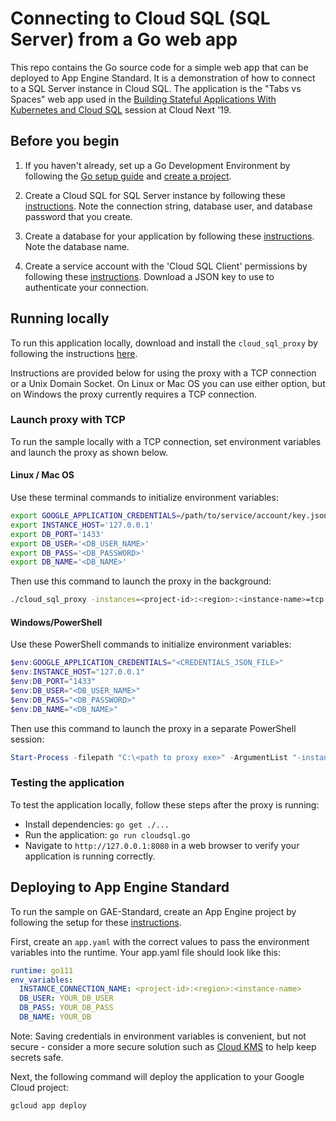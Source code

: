 # Connecting to Cloud SQL (SQL Server) from a Go web app

This repo contains the Go source code for a simple web app that can be deployed to App Engine Standard. It is a demonstration of how to connect to a SQL Server instance in Cloud SQL. The application is the "Tabs vs Spaces" web app used in the [Building Stateful Applications With Kubernetes and Cloud SQL](https://www.youtube.com/watch?v=qVgzP3PsXFw&t=1833s) session at Cloud Next '19.

## Before you begin

1. If you haven't already, set up a Go Development Environment by following the [Go setup guide](https://cloud.google.com/go/docs/setup) and
[create a project](https://cloud.google.com/resource-manager/docs/creating-managing-projects#creating_a_project).

1. Create a Cloud SQL for SQL Server instance by following these
[instructions](https://cloud.google.com/sql/docs/sqlserver/create-instance).
Note the connection string, database user, and database password that you create.

1. Create a database for your application by following these
[instructions](https://cloud.google.com/sql/docs/sqlserver/create-manage-databases).
Note the database name.

1. Create a service account with the 'Cloud SQL Client' permissions by following these
[instructions](https://cloud.google.com/sql/docs/mysql/connect-external-app#4_if_required_by_your_authentication_method_create_a_service_account).
Download a JSON key to use to authenticate your connection.

## Running locally

To run this application locally, download and install the `cloud_sql_proxy` by
following the instructions
[here](https://cloud.google.com/sql/docs/sqlserver/sql-proxy#install).

Instructions are provided below for using the proxy with a TCP connection or a Unix Domain Socket. On Linux or Mac OS you can use either option, but on Windows the proxy currently requires a TCP connection.

### Launch proxy with TCP

To run the sample locally with a TCP connection, set environment variables and launch the proxy as shown below.

#### Linux / Mac OS
Use these terminal commands to initialize environment variables:
```bash
export GOOGLE_APPLICATION_CREDENTIALS=/path/to/service/account/key.json
export INSTANCE_HOST='127.0.0.1'
export DB_PORT='1433'
export DB_USER='<DB_USER_NAME>'
export DB_PASS='<DB_PASSWORD>'
export DB_NAME='<DB_NAME>'
```

Then use this command to launch the proxy in the background:
```bash
./cloud_sql_proxy -instances=<project-id>:<region>:<instance-name>=tcp:1433 -credential_file=$GOOGLE_APPLICATION_CREDENTIALS &
```

#### Windows/PowerShell
Use these PowerShell commands to initialize environment variables:
```powershell
$env:GOOGLE_APPLICATION_CREDENTIALS="<CREDENTIALS_JSON_FILE>"
$env:INSTANCE_HOST="127.0.0.1"
$env:DB_PORT="1433"
$env:DB_USER="<DB_USER_NAME>"
$env:DB_PASS="<DB_PASSWORD>"
$env:DB_NAME="<DB_NAME>"
```

Then use this command to launch the proxy in a separate PowerShell session:
```powershell
Start-Process -filepath "C:\<path to proxy exe>" -ArgumentList "-instances=<project-id>:<region>:<instance-name>=tcp:1433 -credential_file=<CREDENTIALS_JSON_FILE>"
```

### Testing the application

To test the application locally, follow these steps after the proxy is running:

* Install dependencies: `go get ./...`
* Run the application: `go run cloudsql.go`
* Navigate to `http://127.0.0.1:8080` in a web browser to verify your application is running correctly.

## Deploying to App Engine Standard

To run the sample on GAE-Standard, create an App Engine project by following the setup for these
[instructions](https://cloud.google.com/appengine/docs/standard/go/quickstart#before-you-begin).

First, create an `app.yaml` with the correct values to pass the environment
variables into the runtime. Your app.yaml file should look like this:

```yaml
runtime: go111
env_variables:
  INSTANCE_CONNECTION_NAME: <project-id>:<region>:<instance-name>
  DB_USER: YOUR_DB_USER
  DB_PASS: YOUR_DB_PASS
  DB_NAME: YOUR_DB
```

Note: Saving credentials in environment variables is convenient, but not secure - consider a more
secure solution such as [Cloud KMS](https://cloud.google.com/kms/) to help keep secrets safe.

Next, the following command will deploy the application to your Google Cloud project:
```bash
gcloud app deploy
```
